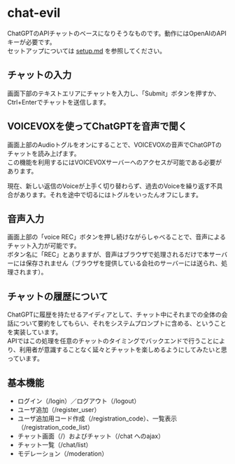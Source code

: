 # chat-evil
ChatGPTのAPIチャットのベースになりそうなものです。動作にはOpenAIのAPIキーが必要です。  
セットアップについては [setup.md](setup.md) を参照してください。

## チャットの入力
画面下部のテキストエリアにチャットを入力し、「Submit」ボタンを押すか、Ctrl+Enterでチャットを送信します。  

## VOICEVOXを使ってChatGPTを音声で聞く
画面上部のAudioトグルをオンにすることで、VOICEVOXの音声でChatGPTのチャットを読み上げます。  
この機能を利用するにはVOICEVOXサーバーへのアクセスが可能である必要があります。  

現在、新しい返信のVoiceが上手く切り替わらず、過去のVoiceを繰り返す不具合があります。それを途中で切るにはトグルをいったんオフにします。  

## 音声入力
画面上部の「voice REC」ボタンを押し続けながらしゃべることで、音声によるチャット入力が可能です。  
ボタン名に「REC」とありますが、音声はブラウザで処理されるだけで本サーバーには保存されません（ブラウザを提供している会社のサーバーには送られ、処理されます）。  

## チャットの履歴について
ChatGPTに履歴を持たせるアイディアとして、チャット中にそれまでの全体の会話について要約をしてもらい、それをシステムプロンプトに含める、ということを実装しています。  
APIではこの処理を任意のチャットのタイミングでバックエンドで行うことにより、利用者が意識することなく延々とチャットを楽しめるようにしてみたいと思っています。  

## 基本機能
* ログイン（/login）／ログアウト（/logout）
* ユーザ追加（/register_user）
* ユーザ追加用コード作成（/registration_code）、一覧表示（/registration_code_list）
* チャット画面（/）およびチャット（/chat へのajax）
* チャット一覧（/chat/list）
* モデレーション（/moderation）
